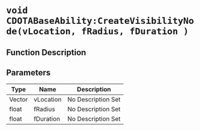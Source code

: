 # `void CDOTABaseAbility:CreateVisibilityNode(vLocation, fRadius, fDuration )`
## Function Description

## Parameters
Type|Name|Description
--|--|--
Vector|vLocation|No Description Set
float|fRadius|No Description Set
float|fDuration|No Description Set
